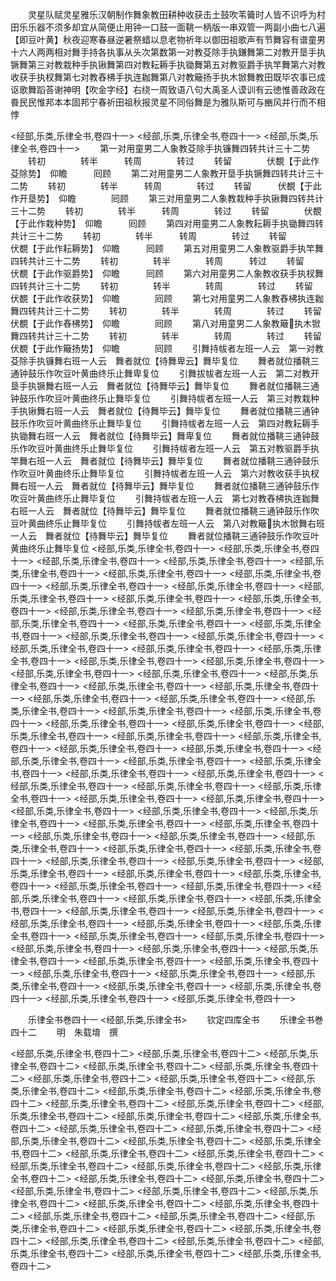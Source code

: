 <!-- { "loadSidebar": true } -->
　　灵星队赋灵星雅乐汉朝制作舞象教田耕种收获击土鼓吹苇籥时人皆不识呼为村田乐乐器不须多却宜从简便止用钟一口鼓一面鞉一柄版一串双管一两副小曲七八遍【即豆叶黄】秋夜迎寒春昼逆暑祭蜡以息老物祈年以御田祖歌声有节舞容有谱童男十六人两两相对舞手持各执事从头次第数第一对教芟除手执鎌舞第二对教开垦手执镢舞第三对教栽种手执锹舞第四对教耘耨手执锄舞第五对教驱爵手执竿舞第六对教收获手执杈舞第七对教舂柫手执连耞舞第八对教簸扬手执木锨舞教田既毕农事已成讴歌舞蹈荅谢神明【吹金字经】右绕一周致语八句大禹圣人谟训有云徳惟善政政在飬民民惟邦本本固邦宁春祈田祖秋报灵星不同俗舞是为雅队斯可与豳风并行而不相悖











<经部,乐类,乐律全书,卷四十一>
<经部,乐类,乐律全书,卷四十一>
<经部,乐类,乐律全书,卷四十一>
　　第一对用童男二人象教芟除手执镰舞四转共计三十二势
　　转初　　　　转半　　　转周　　　　转过
　　转留　　　　伏覩【于此作芟除势】　仰瞻　　　囘顾
　　第二对用童男二人象教开垦手执镢舞四转共计三十二势
　　转初　　　　转半　　　转周　　　　转过
　　转留　　　伏覩【于此作开垦势】　仰瞻　　　　囘顾
　　第三对用童男二人象教栽种手执锹舞四转共计三十二势
　　转初　　　　转半　　　转周　　　　转过
　　转留　　　　伏覩【于此作栽种势】　仰瞻　　　囘顾
　　第四对用童男二人象教耘耨手执锄舞四转共计三十二势
　　转初　　　　转半　　　转周　　　　转过
　　转留　　　　伏覩【于此作耘耨势】　仰瞻　　　囘顾
　　第五对用童男二人象教驱爵手执竿舞四转共计三十二势
　　转初　　　　转半　　　　转周　　　转过
　　转留　　　　伏覩【于此作驱爵势】　仰瞻　　　囘顾
　　第六对用童男二人象教收获手执杈舞四转共计三十二势
　　转初　　　　转半　　　　转周　　　　转过
　　转留　　　　伏覩【于此作收获势】　仰瞻　　　　囘顾
　　第七对用童男二人象教舂柫执连耞舞四转共计三十二势
　　转初　　　　转半　　　　转周　　　　转过
　　转留　　　　伏覩【于此作舂柫势】　仰瞻　　　　囘顾
　　第八对用童男二人象教簸执木锨舞四转共计三十二势
　　转初　　　　转半　　　　转周　　　　转过
　　转留　　　　伏覩【于此作簸扬势】　仰瞻　　　　囘顾
　　引舞持帗者左班一人云　第一对教芟除手执镰舞右班一人云　舞者就位【待舞卑云】舞毕复位
　　舞者就位播鞉三通钟鼓乐作吹豆叶黄曲终乐止舞卑复位
　　引舞拔帗者左班一人云　第二对教开垦手执镢舞右班一人云　舞者就位【待舞毕云】舞毕复位
　　舞者就位播鞉三通钟鼓乐作吹豆叶黄曲终乐止舞毕复位
　　引舞持帗者左班一人云　第三对教栽种手执锹舞右班一人云　舞者就位【待舞毕云】舞毕复位
　　舞者就位播鞉三通钟鼓乐作吹豆叶黄曲终乐止舞毕复位
　　引舞持帗者左班一人云　第四对教耘耨手执锄舞右班一人云　舞者就位【待舞毕云】舞卑复位
　　舞者就位播鞉三通钟鼓乐作吹豆叶黄曲终乐止舞毕复位
　　引舞持帗者左班一人云　第五对教驱爵手执竿舞右班一人云　舞者就位【待舞毕云】舞毕复位
　　舞者就位播鞉三通钟鼓乐作吹豆叶黄曲终乐止舞毕复位
　　引舞持帗者左班一人云　第六对教收获手执杈舞右班一人云　舞者就位【待舞毕云】舞毕复位
　　舞者就位播鞉三通钟鼓乐作吹豆叶黄曲终乐止舞毕复位
　　引舞持帗者左班一人云　第七对教舂柫执连耞舞右班一人云　舞者就位【待舞毕云】舞毕复位
　　舞者就位播鞉三通钟鼓乐作吹豆叶黄曲终乐止舞毕复位
　　引舞持帗者左班一人云　第八对教簸执木锨舞右班一人云　舞者就位【待舞毕云】舞毕复位
　　舞者就位播鞉三通钟鼓乐作吹豆叶黄曲终乐止舞毕复位
<经部,乐类,乐律全书,卷四十一>
<经部,乐类,乐律全书,卷四十一>
<经部,乐类,乐律全书,卷四十一>
<经部,乐类,乐律全书,卷四十一>
<经部,乐类,乐律全书,卷四十一>
<经部,乐类,乐律全书,卷四十一>
<经部,乐类,乐律全书,卷四十一>
<经部,乐类,乐律全书,卷四十一>
<经部,乐类,乐律全书,卷四十一>
<经部,乐类,乐律全书,卷四十一>
<经部,乐类,乐律全书,卷四十一>
<经部,乐类,乐律全书,卷四十一>
<经部,乐类,乐律全书,卷四十一>
<经部,乐类,乐律全书,卷四十一>
<经部,乐类,乐律全书,卷四十一>
<经部,乐类,乐律全书,卷四十一>
<经部,乐类,乐律全书,卷四十一>
<经部,乐类,乐律全书,卷四十一>
<经部,乐类,乐律全书,卷四十一>
<经部,乐类,乐律全书,卷四十一>
<经部,乐类,乐律全书,卷四十一>
<经部,乐类,乐律全书,卷四十一>
<经部,乐类,乐律全书,卷四十一>
<经部,乐类,乐律全书,卷四十一>
<经部,乐类,乐律全书,卷四十一>
<经部,乐类,乐律全书,卷四十一>
<经部,乐类,乐律全书,卷四十一>
<经部,乐类,乐律全书,卷四十一>
<经部,乐类,乐律全书,卷四十一>
<经部,乐类,乐律全书,卷四十一>
<经部,乐类,乐律全书,卷四十一>
<经部,乐类,乐律全书,卷四十一>
<经部,乐类,乐律全书,卷四十一>
<经部,乐类,乐律全书,卷四十一>
<经部,乐类,乐律全书,卷四十一>
<经部,乐类,乐律全书,卷四十一>
<经部,乐类,乐律全书,卷四十一>
<经部,乐类,乐律全书,卷四十一>
<经部,乐类,乐律全书,卷四十一>
<经部,乐类,乐律全书,卷四十一>
<经部,乐类,乐律全书,卷四十一>
<经部,乐类,乐律全书,卷四十一>
<经部,乐类,乐律全书,卷四十一>
<经部,乐类,乐律全书,卷四十一>
<经部,乐类,乐律全书,卷四十一>
<经部,乐类,乐律全书,卷四十一>
<经部,乐类,乐律全书,卷四十一>
<经部,乐类,乐律全书,卷四十一>
<经部,乐类,乐律全书,卷四十一>
<经部,乐类,乐律全书,卷四十一>
<经部,乐类,乐律全书,卷四十一>
<经部,乐类,乐律全书,卷四十一>
<经部,乐类,乐律全书,卷四十一>
<经部,乐类,乐律全书,卷四十一>
<经部,乐类,乐律全书,卷四十一>
<经部,乐类,乐律全书,卷四十一>
<经部,乐类,乐律全书,卷四十一>
<经部,乐类,乐律全书,卷四十一>
<经部,乐类,乐律全书,卷四十一>
<经部,乐类,乐律全书,卷四十一>
<经部,乐类,乐律全书,卷四十一>
<经部,乐类,乐律全书,卷四十一>
<经部,乐类,乐律全书,卷四十一>
<经部,乐类,乐律全书,卷四十一>
<经部,乐类,乐律全书,卷四十一>
<经部,乐类,乐律全书,卷四十一>
<经部,乐类,乐律全书,卷四十一>
<经部,乐类,乐律全书,卷四十一>
<经部,乐类,乐律全书,卷四十一>
<经部,乐类,乐律全书,卷四十一>
<经部,乐类,乐律全书,卷四十一>
<经部,乐类,乐律全书,卷四十一>
<经部,乐类,乐律全书,卷四十一>
<经部,乐类,乐律全书,卷四十一>
<经部,乐类,乐律全书,卷四十一>
<经部,乐类,乐律全书,卷四十一>
<经部,乐类,乐律全书,卷四十一>
<经部,乐类,乐律全书,卷四十一>
<经部,乐类,乐律全书,卷四十一>
<经部,乐类,乐律全书,卷四十一>
<经部,乐类,乐律全书,卷四十一>
<经部,乐类,乐律全书,卷四十一>
<经部,乐类,乐律全书,卷四十一>
<经部,乐类,乐律全书,卷四十一>
<经部,乐类,乐律全书,卷四十一>
<经部,乐类,乐律全书,卷四十一>
<经部,乐类,乐律全书,卷四十一>
<经部,乐类,乐律全书,卷四十一>
<经部,乐类,乐律全书,卷四十一>
<经部,乐类,乐律全书,卷四十一>















　　乐律全书巻四十一
<经部,乐类,乐律全书>
　　钦定四库全书
　　乐律全书巻四十二
　　明　朱载堉　撰













<经部,乐类,乐律全书,卷四十二>
<经部,乐类,乐律全书,卷四十二>
<经部,乐类,乐律全书,卷四十二>
<经部,乐类,乐律全书,卷四十二>
<经部,乐类,乐律全书,卷四十二>
<经部,乐类,乐律全书,卷四十二>
<经部,乐类,乐律全书,卷四十二>
<经部,乐类,乐律全书,卷四十二>
<经部,乐类,乐律全书,卷四十二>
<经部,乐类,乐律全书,卷四十二>
<经部,乐类,乐律全书,卷四十二>
<经部,乐类,乐律全书,卷四十二>
<经部,乐类,乐律全书,卷四十二>
<经部,乐类,乐律全书,卷四十二>
<经部,乐类,乐律全书,卷四十二>
<经部,乐类,乐律全书,卷四十二>
<经部,乐类,乐律全书,卷四十二>
<经部,乐类,乐律全书,卷四十二>
<经部,乐类,乐律全书,卷四十二>
<经部,乐类,乐律全书,卷四十二>
<经部,乐类,乐律全书,卷四十二>
<经部,乐类,乐律全书,卷四十二>
<经部,乐类,乐律全书,卷四十二>
<经部,乐类,乐律全书,卷四十二>
<经部,乐类,乐律全书,卷四十二>
<经部,乐类,乐律全书,卷四十二>
<经部,乐类,乐律全书,卷四十二>
<经部,乐类,乐律全书,卷四十二>
<经部,乐类,乐律全书,卷四十二>
<经部,乐类,乐律全书,卷四十二>
<经部,乐类,乐律全书,卷四十二>
<经部,乐类,乐律全书,卷四十二>
<经部,乐类,乐律全书,卷四十二>
<经部,乐类,乐律全书,卷四十二>
<经部,乐类,乐律全书,卷四十二>
<经部,乐类,乐律全书,卷四十二>
<经部,乐类,乐律全书,卷四十二>
<经部,乐类,乐律全书,卷四十二>
<经部,乐类,乐律全书,卷四十二>
<经部,乐类,乐律全书,卷四十二>
<经部,乐类,乐律全书,卷四十二>
<经部,乐类,乐律全书,卷四十二>
